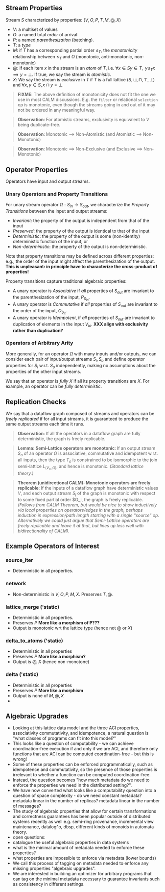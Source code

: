 ## Stream Properties
Stream $S$ characterized by properties: $(V, O, P, T, M, @, X)$
- $V$: a multiset of values
- $O$: a named total *order* of arrival
- $P$: a named *parenthesization* (batching).
- $T$: a *type*
- $M$: if $T$ has a corresponding partial order $\le_T$, the *monotonicity* relationship between $\le_T$ and $O$ (monotonic, anti-monotonic, non-monotonic)
- $@$: if each item $x$ in the stream is an *atom* of $T$, i.e. $\forall x \in S y \in T, \; \; y \le_T x \implies y = \bot$. If true, we say the stream is *atomistic*.
- $X$: We say the stream is *exclusive* in $T$ if $T$ is a full lattice $(S, \sqcup, \sqcap, \top, \bot)$ and $\forall x, y \in S, x \sqcap y = \bot$.

> **FIXME**: The above definition of monotonicity does not fit the one we use in most CALM discussions. E.g. the `filter` or relational `selection` op is monotonic, even though the streams going in and out of it may not be ordered in any meaningful way.

> **Observation**: For atomistic streams, exclusivity is equivalent to $V$ being duplicate-free. 

> **Observation**: Monotonic $\implies$ Non-Atomistic (and Atomistic $\implies$ Non-Monotonic)

> **Observation**: Monotonic $\implies$ Non-Exclusive (and Exclusive $\implies$ Non-Monotonic)

## Operator Properties
Operators have input and output streams.

### Unary Operators and Property Transitions
For unary stream operator $\Omega: S_{in} \rightarrow S_{out}$, we 
characterize the *Property Transitions* between the input and output streams:
- *Invariant*: the property of the output is independent from that of the input
- *Preserved*: the property of the output is identical to that of the input
- *Deterministic*: the property of the output is some (non-identity) deterministic function of the input, or 
- *Non-deterministic*: the property of the output is non-deterministic.

Note that property transitions may be defined across different properties: e.g., the order of the input might affect the parenthesization of the output. **This is unpleasant: in principle have to characterize the cross-product of properties!**

Property transitions capture traditional algebraic properties:
- A unary operator is *Associative* if *all* properties of $S_{out}$ are invariant to the parenthesization of the input, $P_{S_{in}}$.
- A unary operator is *Commutative* if *all* properties of $S_{out}$ are invariant to the order of the input, $O_{S_{in}}$.
- A unary operator is *Idempotent*, if *all* properties of $S_{out}$ are invariant to duplication of elements in the input $V_{in}$. **XXX align with exclusivity rather than duplication?**



### Operators of Arbitrary Arity
More generally, for an operator $\Omega$ with many inputs and/or outputs, we can consider each pair of input/output streams $S_i, S_o$ and define operator properties for $S_i$ w.r.t. $S_o$ independently, making no assumptions about the properties of the other input streams.

We say that an operator is *fully $X$* if all its property transitions are $X$. For example, an operator can be *fully deterministic*.

## Replication Checks
We say that a dataflow graph composed of streams and operators can be *freely replicated* if for all input streams, it is guaranteed to produce the same output streams each time it runs.

> **Observation**: If all the operators in a dataflow graph are fully deterministic, the graph is freely replicable.

> **Lemma: Semi-Lattice operators are monotonic**: If an output stream $S_o$ of an operator $\Omega$ is associative, commutative and idempotent w.r.t. all inputs, then the type $T_o$ is constrained to be isomorphic to the join semi-lattice $L_{(V_o, \Omega)}$, and hence is monotonic. *(Standard lattice theory.)*

> **Theorem (unidirectional CALM): Monotonic operators are freely replicable**: If the inputs of a dataflow graph have deterministic values $V$, and each output stream $S_j$ of the graph is monotonic with respect to some fixed partial order $O_j, the graph is freely replicable. *(Follows from CALM Theorem, but would be nice to show inductively via local properties on operators/edges in the graph, perhaps induction in expression/path length starting with a single "source" op. Alternatively we could just argue that Semi-Lattice operators are freely replicable and leave it at that, but lines up less well with bidirectionality of CALM).*

## Example Operators of Interest
### source_iter
- Deterministic in all properties.

### network
- Non-deterministic in $V, O, P, M, X$. Preserves $T, @$.

### lattice_merge ('static)
- Deterministic in all properties.
- Preserves $P$ **More like a morphism of P???**
- Output is monotonic wrt the lattice type (hence not $@$ or $X$)

### delta_to_atoms ('static)
- Deterministic in all properties
- Preserves $P$ **More like a morphism?**
- Output is $@,X$ (hence non-monotone)

### delta ('static)
- Deterministic in all properties
- Preserves $P$ **More like a morphism**
- Output is none of $M,@,X$
- 
## Algebraic Upgrades
- Looking at this lattice data model and the three ACI properties, associativity commutativity, and idempotence, a natural question is "what classes of programs can fit into this model?"
- This looks like a question of computability - we can achieve coordination-free execution if and only if we are ACI, and therefore only functions that are ACI can be computed coordination-free - but this is wrong!
- Some of these properties can be enforced programmatically, such as idempotence and commutativity, so the presence of those properties is irrelevant to whether a function can be computed coordination-free.
- Instead, the question becomes "how much metadata do we need to enforce the properties we need in the distributed setting?".
- We have now converted what looks like a computability question into a question of space complexity - do we need constant metadata? metadata linear in the number of replicas? metadata linear in the number of messages?
- The study of algebraic properties that allow for certain transformations and correctness guarantees has been popular outside of distributed systems recently as well e.g. semi-ring provenance, incremental view maintenance, datalog^o, dbsp, different kinds of monoids in automata theory.
- open questions:
- catalogue the useful algebraic properties in data systems
- what is the minimal amount of metadata needed to enforce these properties?
- what properties are impossible to enforce via metadata (lower bounds)
- We call this process of tagging on metadata needed to enforce any missing properties "algebraic upgrades".
- We are interested in building an optimizer for arbitrary programs that can tag on the minimal metadata necessary to guarantee invariants such as consistency in different settings. 

